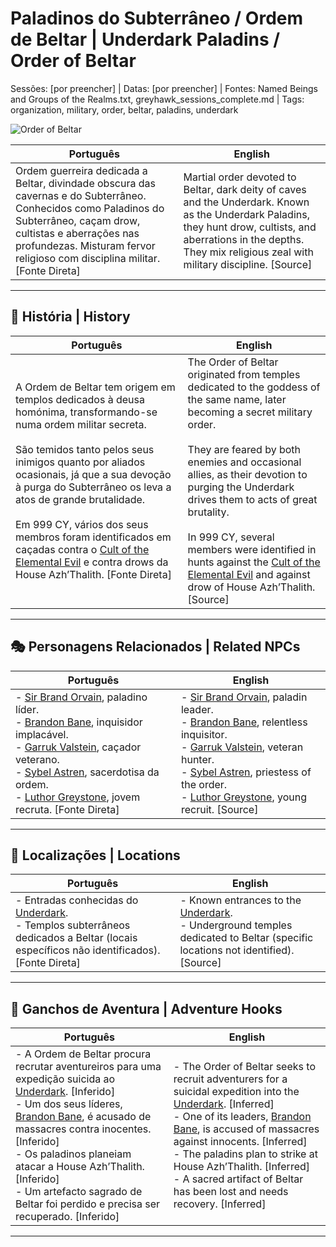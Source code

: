 # Paladinos do Subterrâneo / Ordem de Beltar | Underdark Paladins / Order of Beltar

Sessões: [por preencher] | Datas: [por preencher] | Fontes: Named Beings and Groups of the Realms.txt, greyhawk_sessions_complete.md | Tags: organization, military, order, beltar, paladins, underdark

![Order of Beltar](assets/organization/org_blank.png)

| **Português** | **English** |
|---------------|-------------|
| Ordem guerreira dedicada a Beltar, divindade obscura das cavernas e do Subterrâneo. Conhecidos como Paladinos do Subterrâneo, caçam drow, cultistas e aberrações nas profundezas. Misturam fervor religioso com disciplina militar. [Fonte Direta] | Martial order devoted to Beltar, dark deity of caves and the Underdark. Known as the Underdark Paladins, they hunt drow, cultists, and aberrations in the depths. They mix religious zeal with military discipline. [Source] |

---

## 📖 História | History

| **Português** | **English** |
|---------------|-------------|
| A Ordem de Beltar tem origem em templos dedicados à deusa homónima, transformando-se numa ordem militar secreta. <br><br> São temidos tanto pelos seus inimigos quanto por aliados ocasionais, já que a sua devoção à purga do Subterrâneo os leva a atos de grande brutalidade. <br><br> Em 999 CY, vários dos seus membros foram identificados em caçadas contra o [Cult of the Elemental Evil](../cults/cult_of_elemental_evil.md) e contra drows da House Azh’Thalith. [Fonte Direta] | The Order of Beltar originated from temples dedicated to the goddess of the same name, later becoming a secret military order. <br><br> They are feared by both enemies and occasional allies, as their devotion to purging the Underdark drives them to acts of great brutality. <br><br> In 999 CY, several members were identified in hunts against the [Cult of the Elemental Evil](../cults/cult_of_elemental_evil.md) and against drow of House Azh’Thalith. [Source] |

---

## 🎭 Personagens Relacionados | Related NPCs

| **Português** | **English** |
|---------------|-------------|
| - [Sir Brand Orvain](../../npc/sir_brand_orvain.md), paladino líder. <br>- [Brandon Bane](../../npc/brandon_bane.md), inquisidor implacável. <br>- [Garruk Valstein](../../npc/garruk_valstein.md), caçador veterano. <br>- [Sybel Astren](../../npc/sybel_astren.md), sacerdotisa da ordem. <br>- [Luthor Greystone](../../npc/luthor_greystone.md), jovem recruta. [Fonte Direta] | - [Sir Brand Orvain](../../npc/sir_brand_orvain.md), paladin leader. <br>- [Brandon Bane](../../npc/brandon_bane.md), relentless inquisitor. <br>- [Garruk Valstein](../../npc/garruk_valstein.md), veteran hunter. <br>- [Sybel Astren](../../npc/sybel_astren.md), priestess of the order. <br>- [Luthor Greystone](../../npc/luthor_greystone.md), young recruit. [Source] |

---

## 📌 Localizações | Locations

| **Português** | **English** |
|---------------|-------------|
| - Entradas conhecidas do [Underdark](underdark.md). <br>- Templos subterrâneos dedicados a Beltar (locais específicos não identificados). [Fonte Direta] | - Known entrances to the [Underdark](underdark.md). <br>- Underground temples dedicated to Beltar (specific locations not identified). [Source] |

---

## 🎲 Ganchos de Aventura | Adventure Hooks

| **Português** | **English** |
|---------------|-------------|
| - A Ordem de Beltar procura recrutar aventureiros para uma expedição suicida ao [Underdark](underdark.md). [Inferido] <br>- Um dos seus líderes, [Brandon Bane](../../npc/brandon_bane.md), é acusado de massacres contra inocentes. [Inferido] <br>- Os paladinos planeiam atacar a House Azh’Thalith. [Inferido] <br>- Um artefacto sagrado de Beltar foi perdido e precisa ser recuperado. [Inferido] | - The Order of Beltar seeks to recruit adventurers for a suicidal expedition into the [Underdark](underdark.md). [Inferred] <br>- One of its leaders, [Brandon Bane](../../npc/brandon_bane.md), is accused of massacres against innocents. [Inferred] <br>- The paladins plan to strike at House Azh’Thalith. [Inferred] <br>- A sacred artifact of Beltar has been lost and needs recovery. [Inferred] |

---
